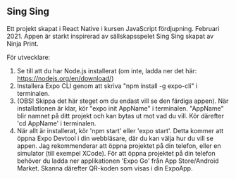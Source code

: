 ## Sing Sing

Ett projekt skapat i React Native i kursen JavaScript fördjupning. Februari 2021. 
Appen är starkt inspirerad av sällskapsspelet Sing Sing skapat av Ninja Print.

För utvecklare: 

1. Se till att du har Node.js installerat (om inte, ladda ner det här: https://nodejs.org/en/download/)
2. Installera Expo CLI genom att skriva "npm install -g expo-cli" i terminalen.
3. (OBS! Skippa det här steget om du endast vill se den färdiga appen). När installationen är klar, kör "expo init AppName" i terminalen.  "AppName" blir namnet på ditt projekt och kan bytas ut mot vad du vill.
Kör därefter 'cd AppName' i terminalen.
4. När allt är installerat, kör 'npm start' eller 'expo start'. Detta kommer att öppna Expo Devtool i din webbläsare, där du kan välja hur du vill se appen. Jag rekommenderar att öppna projektet på din telefon, eller en simulator (till exempel XCode). 
För att öppna projektet på din telefon behöver du ladda ner applikationen 'Expo Go' från App Store/Android Market. Skanna därefter QR-koden som visas i din ExpoApp.